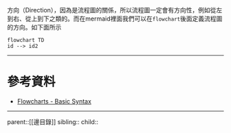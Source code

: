 方向（Direction），因為是流程圖的關係，所以流程圖一定會有方向性，例如從左到右、從上到下之類的。而在mermaid裡面我們可以在`flowchart`後面定義流程圖的方向。如下面所示
```mermaid
flowchart TD
id --> id2
```

- - -
# 參考資料
- [Flowcharts - Basic Syntax](https://mermaid.js.org/syntax/flowchart.html)
- - -
parent::[[邊目錄]]
sibling::
child::